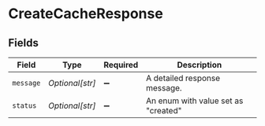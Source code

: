 # CreateCacheResponse


## Fields

| Field                               | Type                                | Required                            | Description                         |
| ----------------------------------- | ----------------------------------- | ----------------------------------- | ----------------------------------- |
| `message`                           | *Optional[str]*                     | :heavy_minus_sign:                  | A detailed response message.        |
| `status`                            | *Optional[str]*                     | :heavy_minus_sign:                  | An enum with value set as "created" |
